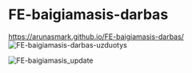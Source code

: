 # FE-baigiamasis-darbas
https://arunasmark.github.io/FE-baigiamasis-darbas/
![FE-baigiamasis-darbas-uzduotys](https://user-images.githubusercontent.com/107833251/214018475-0c3ea197-9028-4903-be8c-77d0665164af.png)


![FE-baigiamasis_update](https://user-images.githubusercontent.com/107833251/214026224-eedf8464-6c7f-4e0a-8c0e-54ce99aa77c8.gif)







